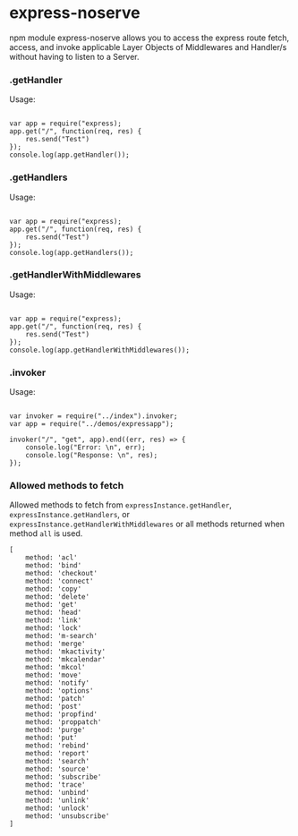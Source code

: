 # express-noserve
npm module express-noserve allows you to access the express route fetch, access, and invoke applicable Layer Objects of Middlewares and Handler/s without having to listen to a Server.


### .getHandler

Usage:

```

var app = require("express);
app.get("/", function(req, res) {
    res.send("Test")
});
console.log(app.getHandler());

```


### .getHandlers

Usage:

```

var app = require("express);
app.get("/", function(req, res) {
    res.send("Test")
});
console.log(app.getHandlers());

```


### .getHandlerWithMiddlewares

Usage:

```

var app = require("express);
app.get("/", function(req, res) {
    res.send("Test")
});
console.log(app.getHandlerWithMiddlewares());

```


### .invoker

Usage:

```

var invoker = require("../index").invoker;
var app = require("../demos/expressapp");

invoker("/", "get", app).end((err, res) => {
    console.log("Error: \n", err);
    console.log("Response: \n", res);
});

```



### Allowed methods to fetch

Allowed methods to fetch from `expressInstance.getHandler`, `expressInstance.getHandlers`, or `expressInstance.getHandlerWithMiddlewares` or all methods returned when method `all` is used. 

```
[
    method: 'acl'
    method: 'bind'
    method: 'checkout'
    method: 'connect'
    method: 'copy'
    method: 'delete'
    method: 'get'
    method: 'head'
    method: 'link'
    method: 'lock'
    method: 'm-search'
    method: 'merge'
    method: 'mkactivity'
    method: 'mkcalendar'
    method: 'mkcol'
    method: 'move'
    method: 'notify'
    method: 'options'
    method: 'patch'
    method: 'post'
    method: 'propfind'
    method: 'proppatch'
    method: 'purge'
    method: 'put'
    method: 'rebind'
    method: 'report'
    method: 'search'
    method: 'source'
    method: 'subscribe'
    method: 'trace'
    method: 'unbind'
    method: 'unlink'
    method: 'unlock'
    method: 'unsubscribe'
]
```